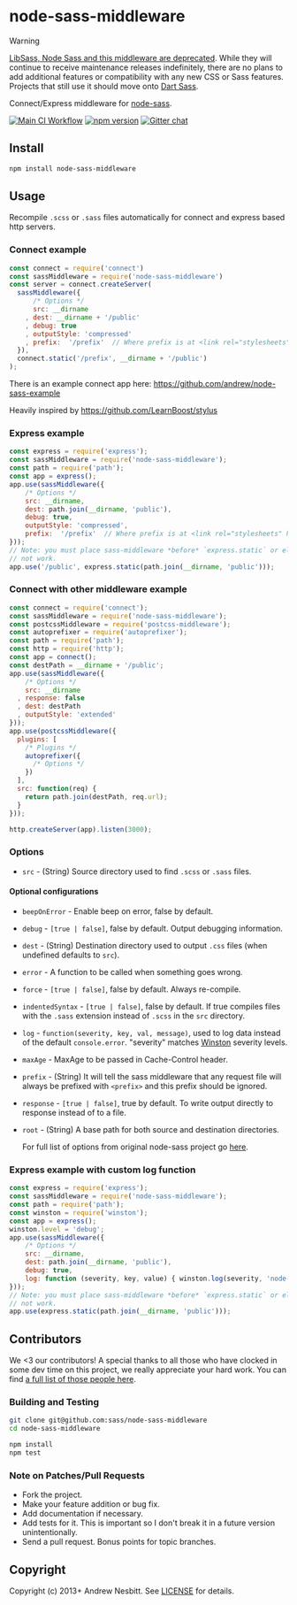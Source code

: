 # node-sass-middleware

> [!WARNING]
[LibSass, Node Sass and this middleware are deprecated](https://sass-lang.com/blog/libsass-is-deprecated).
While they will continue to receive maintenance releases indefinitely, there are no
plans to add additional features or compatibility with any new CSS or Sass features.
Projects that still use it should move onto
[Dart Sass](https://sass-lang.com/dart-sass).

Connect/Express middleware for [node-sass](https://github.com/sass/node-sass).

[![Main CI Workflow](https://github.com/sass/node-sass-middleware/actions/workflows/ci.yml/badge.svg)](https://github.com/sass/node-sass-middleware/actions/workflows/ci.yml)
[![npm version](https://badge.fury.io/js/node-sass-middleware.svg)](http://badge.fury.io/js/node-sass-middleware)
[![Gitter chat](http://img.shields.io/badge/gitter-sass/node--sass-brightgreen.svg)](https://gitter.im/sass/node-sass)

## Install

```bash
npm install node-sass-middleware
```

## Usage

Recompile `.scss` or `.sass` files automatically for connect and express based http servers.

### Connect example

```javascript
const connect = require('connect')
const sassMiddleware = require('node-sass-middleware')
const server = connect.createServer(
  sassMiddleware({
      /* Options */
      src: __dirname
    , dest: __dirname + '/public'
    , debug: true
    , outputStyle: 'compressed'
    , prefix:  '/prefix'  // Where prefix is at <link rel="stylesheets" href="prefix/style.css"/>
  }),
  connect.static('/prefix', __dirname + '/public')
);
```

There is an example connect app here: <https://github.com/andrew/node-sass-example>

Heavily inspired by <https://github.com/LearnBoost/stylus>

### Express example

```javascript
const express = require('express');
const sassMiddleware = require('node-sass-middleware');
const path = require('path');
const app = express();
app.use(sassMiddleware({
    /* Options */
    src: __dirname,
    dest: path.join(__dirname, 'public'),
    debug: true,
    outputStyle: 'compressed',
    prefix:  '/prefix'  // Where prefix is at <link rel="stylesheets" href="prefix/style.css"/>
}));
// Note: you must place sass-middleware *before* `express.static` or else it will
// not work.
app.use('/public', express.static(path.join(__dirname, 'public')));
```

### Connect with other middleware example

```javascript
const connect = require('connect');
const sassMiddleware = require('node-sass-middleware');
const postcssMiddleware = require('postcss-middleware');
const autoprefixer = require('autoprefixer');
const path = require('path');
const http = require('http');
const app = connect();
const destPath = __dirname + '/public';
app.use(sassMiddleware({
    /* Options */
    src: __dirname
  , response: false
  , dest: destPath
  , outputStyle: 'extended'
}));
app.use(postcssMiddleware({
  plugins: [
    /* Plugins */
    autoprefixer({
      /* Options */
    })
  ],
  src: function(req) {
    return path.join(destPath, req.url);
  }
}));

http.createServer(app).listen(3000);
```

### Options

* `src`            - (String) Source directory used to find `.scss` or `.sass` files.

#### Optional configurations

* `beepOnError`    - Enable beep on error, false by default.
* `debug`          - `[true | false]`, false by default. Output debugging information.
* `dest`           - (String) Destination directory used to output `.css` files (when undefined defaults to `src`).
* `error`          - A function to be called when something goes wrong.
* `force`          - `[true | false]`, false by default. Always re-compile.
* `indentedSyntax` - `[true | false]`, false by default. If true compiles files with the `.sass` extension instead of `.scss` in the `src` directory.
* `log`            - `function(severity, key, val, message)`, used to log data instead of the default `console.error`. "severity" matches [Winston](https://www.npmjs.com/package/winston) severity levels.
* `maxAge`         - MaxAge to be passed in Cache-Control header.
* `prefix`         - (String) It will tell the sass middleware that any request file will always be prefixed with `<prefix>` and this prefix should be ignored.
* `response`       - `[true | false]`, true by default. To write output directly to response instead of to a file.
* `root`           - (String) A base path for both source and destination directories.

  For full list of options from original node-sass project go [here](https://github.com/sass/node-sass).

### Express example with custom log function

```javascript
const express = require('express');
const sassMiddleware = require('node-sass-middleware');
const path = require('path');
const winston = require('winston');
const app = express();
winston.level = 'debug';
app.use(sassMiddleware({
    /* Options */
    src: __dirname,
    dest: path.join(__dirname, 'public'),
    debug: true,
    log: function (severity, key, value) { winston.log(severity, 'node-sass-middleware   %s : %s', key, value); }
}));
// Note: you must place sass-middleware *before* `express.static` or else it will
// not work.
app.use(express.static(path.join(__dirname, 'public')));
```

## Contributors

We <3 our contributors! A special thanks to all those who have clocked in some dev time on this project, we really appreciate your hard work. You can find [a full list of those people here](https://github.com/sass/node-sass-middleware/graphs/contributors).

### Building and Testing

```sh
git clone git@github.com:sass/node-sass-middleware
cd node-sass-middleware

npm install
npm test
```

### Note on Patches/Pull Requests

* Fork the project.
* Make your feature addition or bug fix.
* Add documentation if necessary.
* Add tests for it. This is important so I don't break it in a future version unintentionally.
* Send a pull request. Bonus points for topic branches.

## Copyright

Copyright (c) 2013+ Andrew Nesbitt. See [LICENSE](https://github.com/sass/node-sass-middleware/blob/master/LICENSE) for details.
